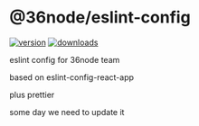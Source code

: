 # @36node/eslint-config

[![version][0]][1] [![downloads][2]][3]

eslint config for 36node team

based on eslint-config-react-app

plus prettier

some day we need to update it

[0]: https://img.shields.io/npm/v/@36node/eslint-config.svg?style=flat-square
[1]: https://npmjs.org/package/@36node/eslint-config
[2]: https://img.shields.io/npm/dm/@36node/eslint-config.svg?style=flat-square
[3]: https://npmjs.org/package/@36node/eslint-config
